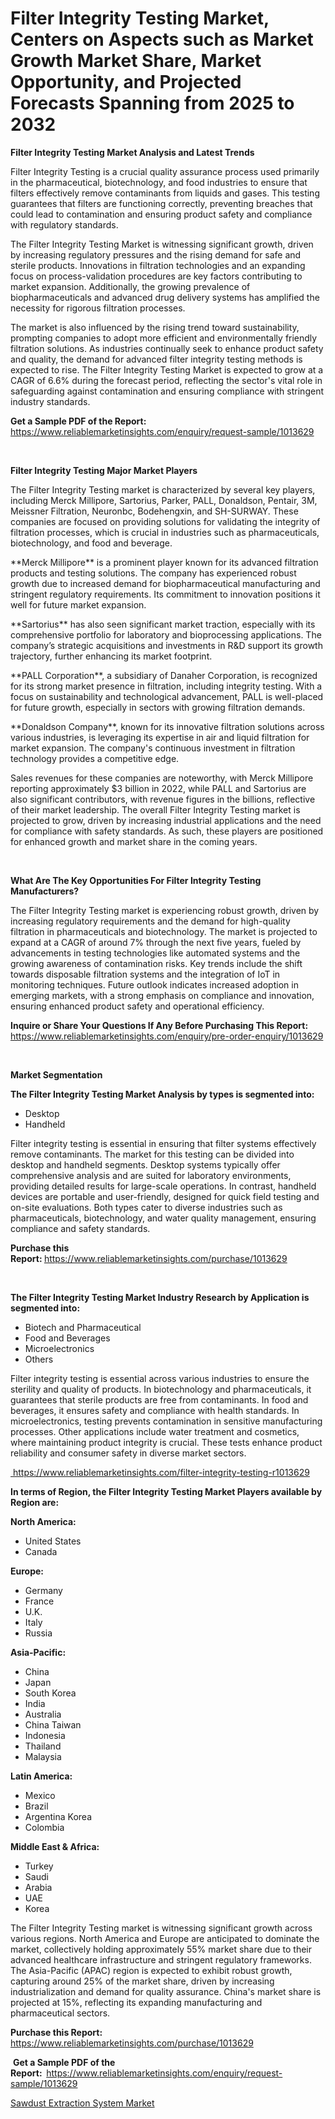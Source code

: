 <p><h1>Filter Integrity Testing Market, Centers on Aspects such as Market Growth Market Share, Market Opportunity, and Projected Forecasts Spanning from 2025 to 2032</h1></p><p><strong>Filter Integrity Testing Market Analysis and Latest Trends</strong></p>
<p><p>Filter Integrity Testing is a crucial quality assurance process used primarily in the pharmaceutical, biotechnology, and food industries to ensure that filters effectively remove contaminants from liquids and gases. This testing guarantees that filters are functioning correctly, preventing breaches that could lead to contamination and ensuring product safety and compliance with regulatory standards.</p><p>The Filter Integrity Testing Market is witnessing significant growth, driven by increasing regulatory pressures and the rising demand for safe and sterile products. Innovations in filtration technologies and an expanding focus on process-validation procedures are key factors contributing to market expansion. Additionally, the growing prevalence of biopharmaceuticals and advanced drug delivery systems has amplified the necessity for rigorous filtration processes.</p><p>The market is also influenced by the rising trend toward sustainability, prompting companies to adopt more efficient and environmentally friendly filtration solutions. As industries continually seek to enhance product safety and quality, the demand for advanced filter integrity testing methods is expected to rise. The Filter Integrity Testing Market is expected to grow at a CAGR of 6.6% during the forecast period, reflecting the sector's vital role in safeguarding against contamination and ensuring compliance with stringent industry standards.</p></p>
<p><strong>Get a Sample PDF of the Report:&nbsp;</strong> <a href="https://www.reliablemarketinsights.com/enquiry/request-sample/1013629?utm_campaign=2282&utm_medium=2&utm_source=Github&utm_content=ia&utm_term=16022025&utm_id=filter-integrity-testing">https://www.reliablemarketinsights.com/enquiry/request-sample/1013629</a></p>
<p>&nbsp;</p>
<p><strong>Filter Integrity Testing Major Market Players</strong></p>
<p><p>The Filter Integrity Testing market is characterized by several key players, including Merck Millipore, Sartorius, Parker, PALL, Donaldson, Pentair, 3M, Meissner Filtration, Neuronbc, Bodehengxin, and SH-SURWAY. These companies are focused on providing solutions for validating the integrity of filtration processes, which is crucial in industries such as pharmaceuticals, biotechnology, and food and beverage.</p><p>**Merck Millipore** is a prominent player known for its advanced filtration products and testing solutions. The company has experienced robust growth due to increased demand for biopharmaceutical manufacturing and stringent regulatory requirements. Its commitment to innovation positions it well for future market expansion.</p><p>**Sartorius** has also seen significant market traction, especially with its comprehensive portfolio for laboratory and bioprocessing applications. The company’s strategic acquisitions and investments in R&D support its growth trajectory, further enhancing its market footprint.</p><p>**PALL Corporation**, a subsidiary of Danaher Corporation, is recognized for its strong market presence in filtration, including integrity testing. With a focus on sustainability and technological advancement, PALL is well-placed for future growth, especially in sectors with growing filtration demands.</p><p>**Donaldson Company**, known for its innovative filtration solutions across various industries, is leveraging its expertise in air and liquid filtration for market expansion. The company's continuous investment in filtration technology provides a competitive edge.</p><p>Sales revenues for these companies are noteworthy, with Merck Millipore reporting approximately $3 billion in 2022, while PALL and Sartorius are also significant contributors, with revenue figures in the billions, reflective of their market leadership. The overall Filter Integrity Testing market is projected to grow, driven by increasing industrial applications and the need for compliance with safety standards. As such, these players are positioned for enhanced growth and market share in the coming years.</p></p>
<p>&nbsp;</p>
<p><strong>What Are The Key Opportunities For Filter Integrity Testing Manufacturers?</strong></p>
<p><p>The Filter Integrity Testing market is experiencing robust growth, driven by increasing regulatory requirements and the demand for high-quality filtration in pharmaceuticals and biotechnology. The market is projected to expand at a CAGR of around 7% through the next five years, fueled by advancements in testing technologies like automated systems and the growing awareness of contamination risks. Key trends include the shift towards disposable filtration systems and the integration of IoT in monitoring techniques. Future outlook indicates increased adoption in emerging markets, with a strong emphasis on compliance and innovation, ensuring enhanced product safety and operational efficiency.</p></p>
<p><strong>Inquire or Share Your Questions If Any Before Purchasing This Report:</strong> <a href="https://www.reliablemarketinsights.com/enquiry/pre-order-enquiry/1013629?utm_campaign=2282&utm_medium=2&utm_source=Github&utm_content=ia&utm_term=16022025&utm_id=filter-integrity-testing">https://www.reliablemarketinsights.com/enquiry/pre-order-enquiry/1013629</a></p>
<p>&nbsp;</p>
<p><strong>Market Segmentation</strong></p>
<p><strong>The Filter Integrity Testing Market Analysis by types is segmented into:</strong></p>
<p><ul><li>Desktop</li><li>Handheld</li></ul></p>
<p><p>Filter integrity testing is essential in ensuring that filter systems effectively remove contaminants. The market for this testing can be divided into desktop and handheld segments. Desktop systems typically offer comprehensive analysis and are suited for laboratory environments, providing detailed results for large-scale operations. In contrast, handheld devices are portable and user-friendly, designed for quick field testing and on-site evaluations. Both types cater to diverse industries such as pharmaceuticals, biotechnology, and water quality management, ensuring compliance and safety standards.</p></p>
<p><strong>Purchase this Report:&nbsp;</strong><a href="https://www.reliablemarketinsights.com/purchase/1013629?utm_campaign=2282&utm_medium=2&utm_source=Github&utm_content=ia&utm_term=16022025&utm_id=filter-integrity-testing">https://www.reliablemarketinsights.com/purchase/1013629</a></p>
<p>&nbsp;</p>
<p><strong>The Filter Integrity Testing Market Industry Research by Application is segmented into:</strong></p>
<p><ul><li>Biotech and Pharmaceutical</li><li>Food and Beverages</li><li>Microelectronics</li><li>Others</li></ul></p>
<p><p>Filter integrity testing is essential across various industries to ensure the sterility and quality of products. In biotechnology and pharmaceuticals, it guarantees that sterile products are free from contaminants. In food and beverages, it ensures safety and compliance with health standards. In microelectronics, testing prevents contamination in sensitive manufacturing processes. Other applications include water treatment and cosmetics, where maintaining product integrity is crucial. These tests enhance product reliability and consumer safety in diverse market sectors.</p></p>
<p><a href="https://www.reliablemarketinsights.com/filter-integrity-testing-r1013629?utm_campaign=2282&utm_medium=2&utm_source=Github&utm_content=ia&utm_term=16022025&utm_id=filter-integrity-testing">&nbsp;https://www.reliablemarketinsights.com/filter-integrity-testing-r1013629</a></p>
<p><strong>In terms of Region, the Filter Integrity Testing Market Players available by Region are:</strong></p>
<p>
    <p> <strong> North America: </strong>
        <ul>
            <li>United States</li>
            <li>Canada</li>
        </ul>
        </p> 
    <p> <strong> Europe: </strong>
        <ul>
            <li>Germany</li>
            <li>France</li>
            <li>U.K.</li>
            <li>Italy</li>
            <li>Russia</li>
        </ul>
        </p> 
    <p> <strong> Asia-Pacific: </strong>
        <ul>
            <li>China</li>
            <li>Japan</li>
            <li>South Korea</li>
            <li>India</li>
            <li>Australia</li>
            <li>China Taiwan</li>
            <li>Indonesia</li>
            <li>Thailand</li>
            <li>Malaysia</li>
        </ul>
        </p> 
    <p> <strong> Latin America: </strong>
        <ul>
            <li>Mexico</li>
            <li>Brazil</li>
            <li>Argentina Korea</li>
            <li>Colombia</li>
        </ul>
        </p> 
    <p> <strong> Middle East & Africa: </strong>
        <ul>
            <li>Turkey</li>
            <li>Saudi</li>
            <li>Arabia</li>
            <li>UAE</li>
            <li>Korea</li>
        </ul>
    </p>
    </p>
<p><p>The Filter Integrity Testing market is witnessing significant growth across various regions. North America and Europe are anticipated to dominate the market, collectively holding approximately 55% market share due to their advanced healthcare infrastructure and stringent regulatory frameworks. The Asia-Pacific (APAC) region is expected to exhibit robust growth, capturing around 25% of the market share, driven by increasing industrialization and demand for quality assurance. China's market share is projected at 15%, reflecting its expanding manufacturing and pharmaceutical sectors.</p></p>
<p><strong>Purchase this Report: </strong><a href="https://www.reliablemarketinsights.com/purchase/1013629?utm_campaign=2282&utm_medium=2&utm_source=Github&utm_content=ia&utm_term=16022025&utm_id=filter-integrity-testing">https://www.reliablemarketinsights.com/purchase/1013629</a></p>
<p>&nbsp;<strong>Get a Sample PDF of the Report:&nbsp;&nbsp;</strong><a href="https://www.reliablemarketinsights.com/enquiry/request-sample/1013629?utm_campaign=2282&utm_medium=2&utm_source=Github&utm_content=ia&utm_term=16022025&utm_id=filter-integrity-testing">https://www.reliablemarketinsights.com/enquiry/request-sample/1013629</a></p>
<p><strong></strong></p>
<p><p><a href="https://github.com/sherikacas30/Market-Research-Report-List-1/blob/main/sawdust-extraction-system-market.md?utm_campaign=2282&utm_medium=2&utm_source=Github&utm_content=ia&utm_term=16022025&utm_id=filter-integrity-testing">Sawdust Extraction System Market</a></p></p>